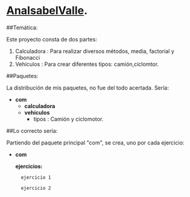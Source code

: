 # [AnaIsabelValle](https://github.com/AnaIsabelValle/UD-3-Prueba-De-Validacion.git).

##Temática:

Este proyecto consta de dos partes:

1. Calculadora : Para realizar diversos métodos, media, factorial y Fibonacci 
2. Vehículos : Para crear diferentes tipos: camión,ciclomtor.

##Paquetes:

La distribución de mis paquetes, no fue del todo acertada.
Sería:

- **com** 
   - **calculadora**
   - **vehículos**
      - tipos : Camión y ciclomotor.

##Lo correcto sería:

Partiendo del paquete principal "com", se crea, uno por cada ejercicio:

- **com**

    **ejercicios:**

        ejercicio 1

        ejercicio 2









